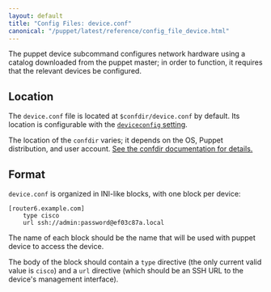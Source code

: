 ```yaml
---
layout: default
title: "Config Files: device.conf"
canonical: "/puppet/latest/reference/config_file_device.html"
---
```


[deviceconfig]: /references/3.5.latest/configuration.html#deviceconfig

The puppet device subcommand configures network hardware using a catalog downloaded from the puppet master; in order to function, it requires that the relevant devices be configured.

## Location

The `device.conf` file is located at `$confdir/device.conf` by default. Its location is configurable with the [`deviceconfig` setting][deviceconfig].

The location of the `confdir` varies; it depends on the OS, Puppet distribution, and user account. [See the confdir documentation for details.][confdir]

[confdir]: ./dirs_confdir.html

## Format

`device.conf` is organized in INI-like blocks, with one block per device:

    [router6.example.com]
        type cisco
        url ssh://admin:password@ef03c87a.local

The name of each block should be the name that will be used with puppet device to access the device.

The body of the block should contain a `type` directive (the only current valid value is `cisco`) and a `url` directive (which should be an SSH URL to the device's management interface).

